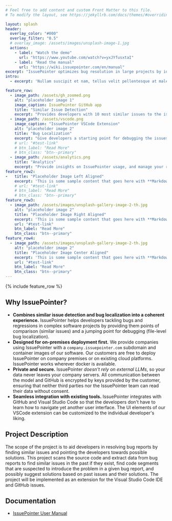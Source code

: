 ```yaml
---
# Feel free to add content and custom Front Matter to this file.
# To modify the layout, see https://jekyllrb.com/docs/themes/#overriding-theme-defaults

layout: splash
header:
  overlay_color: "#000"
  overlay_filter: "0.5"
  # overlay_image: /assets/images/unsplash-image-1.jpg
  actions:
    - label: "Watch the demo"
      url: "https://www.youtube.com/watch?v=yxJYfusxtaI"
    - label: "Read the manual"
      url: "https://wiki.issuepointer.com/en/manual"
excerpt: "IssuePointer optimizes bug resolution in large projects by identifying similar past issues, guiding new developers via bug localization, and refining predictions based on feedback."
intro: 
  - excerpt: 'Nullam suscipit et nam, tellus velit pellentesque at malesuada, enim eaque. Quis nulla, netus tempor in diam gravida tincidunt, *proin faucibus* voluptate felis id sollicitudin. Centered with `type="center"`'

feature_row:
  - image_path: /assets/gh_zoomed.png
    alt: "placeholder image 1"
    image_caption: IssuePointer GitHub app
    title: "Similar Issue Detection"
    excerpt: "Provides developers with 10 most similar issues to the issue at hand."
  - image_path: /assets/vscode.png
    image_caption: "IssuePointer VSCode Extension"
    alt: "placeholder image 2"
    title: "Bug Localization"
    excerpt: "Give developers a starting point for debugging the issues by suggesting suspected files."
    # url: "#test-link"
    # btn_label: "Read More"
    # btn_class: "btn--primary"
  - image_path: /assets/analytics.png
    title: "Analytics"
    excerpt: "Provide insights on IssuePointer usage, and manage your repositories and developers."
feature_row2:
-   title: "Placeholder Image Left Aligned"
    excerpt: 'This is some sample content that goes here with **Markdown** formatting. Left aligned with `type="left"`'
    # url: "#test-link"
    # btn_label: "Read More"
    # btn_class: "btn--primary"
feature_row3:
  - image_path: /assets/images/unsplash-gallery-image-2-th.jpg
    alt: "placeholder image 2"
    title: "Placeholder Image Right Aligned"
    excerpt: 'This is some sample content that goes here with **Markdown** formatting. Right aligned with `type="right"`'
    url: "#test-link"
    btn_label: "Read More"
    btn_class: "btn--primary"
feature_row4:
  - image_path: /assets/images/unsplash-gallery-image-2-th.jpg
    alt: "placeholder image 2"
    title: "Placeholder Image Center Aligned"
    excerpt: 'This is some sample content that goes here with **Markdown** formatting. Centered with `type="center"`'
    url: "#test-link"
    btn_label: "Read More"
    btn_class: "btn--primary"
---
```

<!-- # IssuePointer -->
<!-- <center>
<iframe width="560" height="315" src="https://www.youtube-nocookie.com/embed/yxJYfusxtaI?si=Bka9mJ1H1HJlrzq9" title="YouTube video player" frameborder="0" allow="accelerometer; autoplay; clipboard-write; encrypted-media; gyroscope; picture-in-picture; web-share" referrerpolicy="strict-origin-when-cross-origin" allowfullscreen></iframe>
</center> -->



{% include feature_row %}

## Why IssuePointer?
- **Combines similar issue detection and bug localization into a coherent experience.** IssuePointer helps developers tackling bugs and regressions in complex software projects by providing them points of comparison (similar issues) and a jumping point for debugging (file-level bug localization).  
- **Designed for on-premises deployment first.** We provide companies using IssuePointer with a `company.issuepointer.com` subdomain and container images of our software. Our customers are free to deploy IssuePointer on company premises or on existing cloud platforms. IssuePointer works wherever docker is available.
- **Private and secure.** IssuePointer *doesn't rely on external LLMs*, so your data never leaves your company servers. All communication between the model and GitHub is encrypted by keys provided by the customer, ensuring that neither third parties nor the IssuePointer team can read their data without consent.
- **Seamless integration with existing tools.** IssuePointer integrates with GitHub and Visual Studio Code so that the developers don't have to learn how to navigate yet another user interface. The UI elements of our VSCode extension can be customized to the individual developer's liking. 

<!-- {% include feature_row id="feature_row2" type="left" %} -->
<!-- 
{% include feature_row id="feature_row2" type="left" %}

{% include feature_row id="feature_row3" type="right" %}

{% include feature_row id="feature_row4" type="center" %} -->

## Project Description

The scope of the project is to aid developers in resolving bug reports by finding similar issues and pointing the developers towards possible solutions. This project scans the source code and extract data from bug reports to find similar issues in the past if they exist, find code segments that are suspected to introduce the problem in a given bug report, and possibly suggest solutions based on past issues and their solutions. The project will be implemented as an extension for the Visual Studio Code IDE and GitHub issues.

## Documentation
* [IssuePointer User Manual](https://wiki.issuepointer.com/en/manual)

<!--
## Team Members
* Alphan Eker
* Berkan Şahin
* Efe Yakar
* Serdar Özata
* Şeymanur Kılıç

## Project Reports
* [Specification Documents](./docs.html)
* [Analysis and Requirements Report](./docs.html)
-->
